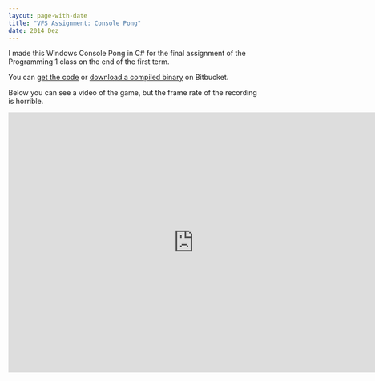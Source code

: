```yaml
---
layout: page-with-date
title: "VFS Assignment: Console Pong"
date: 2014 Dez
---
```


I made this Windows Console Pong in C# for the final assignment of the Programming 1 class on the end of the first term.

You can <a href="https://bitbucket.org/fredzvt/consolepong/src" target="_blank">get the code</a> or <a href="https://bitbucket.org/fredzvt/consolepong/downloads/ConsolePong.exe">download a compiled binary</a> on Bitbucket.

Below you can see a video of the game, but the frame rate of the recording is horrible.

<iframe src="http://www.youtube.com/embed/ylZdUUaOoDE" width="740" height="520" frameborder="0"></iframe>